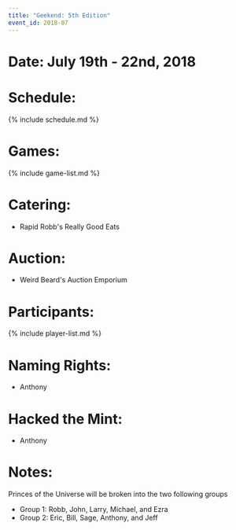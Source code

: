 ```yaml
---
title: "Geekend: 5th Edition"
event_id: 2018-07
---
```

# Date: July 19th - 22nd, 2018

# Schedule:

{% include schedule.md %}

# Games:
{% include game-list.md %}

# Catering:
- Rapid Robb's Really Good Eats

# Auction:
- Weird Beard's Auction Emporium

# Participants:
{% include player-list.md %}

# Naming Rights:
- Anthony

# Hacked the Mint:
- Anthony

# Notes:
Princes of the Universe will be broken into the two following groups

- Group 1: Robb, John, Larry, Michael, and Ezra
- Group 2: Eric, Bill, Sage, Anthony, and Jeff
